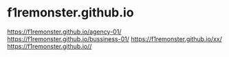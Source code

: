 # f1remonster.github.io
https://f1remonster.github.io/agency-01/
https://f1remonster.github.io/bussiness-01/
https://f1remonster.github.io/xx/
https://f1remonster.github.io//
